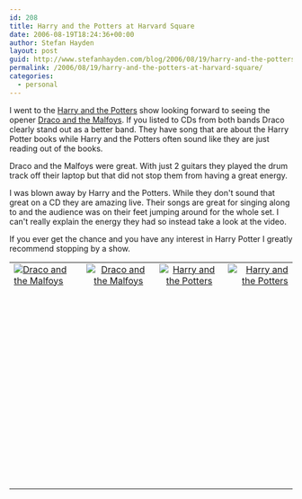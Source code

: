 ```yaml
---
id: 208
title: Harry and the Potters at Harvard Square
date: 2006-08-19T18:24:36+00:00
author: Stefan Hayden
layout: post
guid: http://www.stefanhayden.com/blog/2006/08/19/harry-and-the-potters-at-harvard-square/
permalink: /2006/08/19/harry-and-the-potters-at-harvard-square/
categories:
  - personal
---
```

<p>I went to the <a href="http://www.eskimolabs.com/hp/">Harry and the Potters</a> show looking forward to seeing the opener <a href="http://www.evilwizardrock.com/">Draco and the Malfoys</a>. If you listed to CDs from both bands Draco clearly stand out as a better band. They have song that are about the Harry Potter books while Harry and the Potters often sound like they are just reading out of the books.</p>

<p>Draco and the Malfoys were great. With just 2 guitars they played the drum track off their laptop but that did not stop them from having a great energy.</p>

<p>I was blown away by Harry and the Potters. While they don't sound that great on a CD they are amazing live. Their songs are great for singing along to and the audience was on their feet jumping around for the whole set. I can't really explain the energy they had so instead take a look at the video.</p>

<p>If you ever get the chance and you have any interest in Harry Potter I greatly recommend stopping by a show.</p>
<table width="425">
<tr>
<td><a href="http://www.flickr.com/photos/sthayden/219462027/"><img alt="Draco and the Malfoys" src="http://static.flickr.com/89/219462027_3608ea3851_s.jpg" border=0 /></a></td>
<td align="center"><a href="http://www.flickr.com/photos/sthayden/219462049/"><img alt="Draco and the Malfoys" src="http://static.flickr.com/58/219462049_676aaae7d5_s.jpg"  border=0 /></a></td>
<td align="center"><a href="http://www.flickr.com/photos/sthayden/219462087/"><img alt="Harry and the Potters" src="http://static.flickr.com/82/219462087_649dd741d4_s.jpg"  border=0 /></a></td>
<td align="right"><a href="http://www.flickr.com/photos/sthayden/219462122/"><img alt="Harry and the Potters" src="http://static.flickr.com/70/219462122_b1164fcf9e_s.jpg"  border=0 /></a></td>
</tr>
<tr><td colspan=5 align="center">
<object width="425" height="350"><param name="movie" value="http://www.youtube.com/v/h-ogfOc5KmE"></param><embed src="http://www.youtube.com/v/h-ogfOc5KmE" type="application/x-shockwave-flash" width="425" height="350"></embed></object>
</td></tr>
</table>
